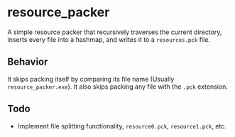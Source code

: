 # resource_packer
A simple resource packer that recursively traverses the current directory, inserts every file into a hashmap, and writes it to a `resources.pck` file.
## Behavior
It skips packing itself by comparing its file name (Usually `resource_packer.exe`). It also skips packing any file with the `.pck` extension.
## Todo
- Implement file splitting functionality, `resource0.pck`, `resource1.pck`, etc.
